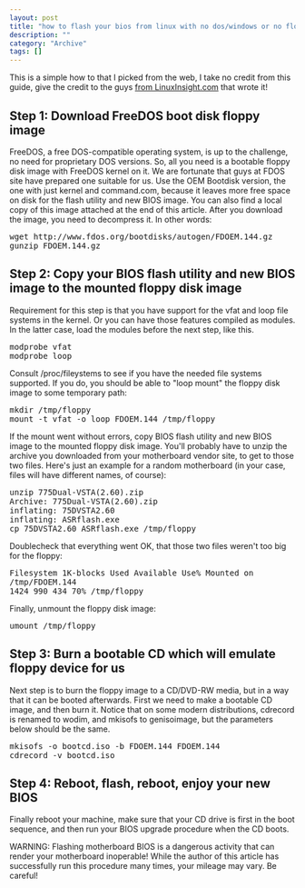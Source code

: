 ```yaml
--- 
layout: post 
title: "how to flash your bios from linux with no dos/windows or no floppy drive"
description: ""
category: "Archive"
tags: []
---  
```

<p>This is a simple how to that I picked from the web, I take no credit from this guide, give the credit to the guys <a href="http://www.linuxinsight.com/how-to-flash-motherboard-bios-from-linux-no-dos-windows-no-floppy-drive.html">from LinuxInsight.com</a> that wrote it!</p>

<h2>Step 1: Download FreeDOS boot disk floppy image</h2>

<p>FreeDOS, a free DOS-compatible operating system, is up to the challenge, no need for proprietary DOS versions. So, all you need is a bootable floppy disk image with FreeDOS kernel on it. We are fortunate that guys at FDOS site have prepared one suitable for us. Use the OEM Bootdisk version, the one with just kernel and command.com, because it leaves more free space on disk for the flash utility and new BIOS image. You can also find a local copy of this image attached at the end of this article. After you download the image, you need to decompress it. In other words:</p>

<pre class="brush: bash">
wget http://www.fdos.org/bootdisks/autogen/FDOEM.144.gz
gunzip FDOEM.144.gz
</pre>

<h2>Step 2: Copy your BIOS flash utility and new BIOS image to the mounted floppy disk image</h2>

<p>Requirement for this step is that you have support for the vfat and loop file systems in the kernel. Or you can have those features compiled as modules. In the latter case, load the modules before the next step, like this.</p>

<pre class="brush: html">
modprobe vfat
modprobe loop
</pre>

<p>Consult /proc/fileystems to see if you have the needed file systems supported. If you do, you should be able to "loop mount" the floppy disk image to some temporary path:</p>

<pre class="brush: html">
mkdir /tmp/floppy
mount -t vfat -o loop FDOEM.144 /tmp/floppy
</pre>

<p>If the mount went without errors, copy BIOS flash utility and new BIOS image to the mounted floppy disk image. You'll probably have to unzip the archive you downloaded from your motherboard vendor site, to get to those two files. Here's just an example for a random motherboard (in your case, files will have different names, of course):</p>

<pre class="brush: html">
unzip 775Dual-VSTA(2.60).zip
Archive: 775Dual-VSTA(2.60).zip
inflating: 75DVSTA2.60
inflating: ASRflash.exe
cp 75DVSTA2.60 ASRflash.exe /tmp/floppy
</pre>

<p>Doublecheck that everything went OK, that those two files weren't too big for the floppy:</p>

<pre class="brush: html">
Filesystem 1K-blocks Used Available Use% Mounted on
/tmp/FDOEM.144
1424 990 434 70% /tmp/floppy
</pre>

<p>Finally, unmount the floppy disk image:</p>

<pre class="brush: html">
umount /tmp/floppy
</pre>

<h2>Step 3: Burn a bootable CD which will emulate floppy device for us</h2>

<p>
Next step is to burn the floppy image to a CD/DVD-RW media, but in a way that it can be booted afterwards. First we need to make a bootable CD image, and then burn it. Notice that on some modern distributions, cdrecord is renamed to wodim, and mkisofs to genisoimage, but the parameters below should be the same.</p>

<pre class="brush: html">
mkisofs -o bootcd.iso -b FDOEM.144 FDOEM.144
cdrecord -v bootcd.iso
</pre>

<h2>Step 4: Reboot, flash, reboot, enjoy your new BIOS</h2>

<p>Finally reboot your machine, make sure that your CD drive is first in the boot sequence, and then run your BIOS upgrade procedure when the CD boots.</p>

<p>WARNING: Flashing motherboard BIOS is a dangerous activity that can render your motherboard inoperable! While the author of this article has successfully run this procedure many times, your mileage may vary. Be careful!</p>